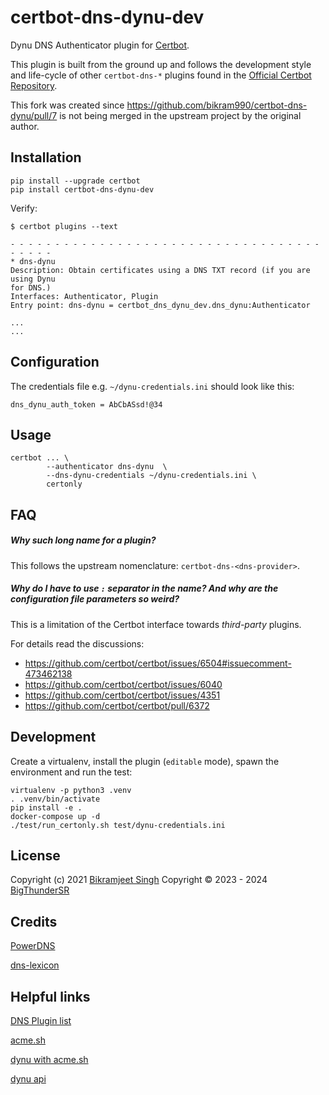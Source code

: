 certbot-dns-dynu-dev
============

Dynu DNS Authenticator plugin for [Certbot](https://certbot.eff.org/).

This plugin is built from the ground up and follows the development style and life-cycle
of other `certbot-dns-*` plugins found in the
[Official Certbot Repository](https://github.com/certbot/certbot).

This fork was created since <https://github.com/bikram990/certbot-dns-dynu/pull/7> is not being merged in the upstream project by the original author.

Installation
------------

```
pip install --upgrade certbot
pip install certbot-dns-dynu-dev
```

Verify:

```
$ certbot plugins --text

- - - - - - - - - - - - - - - - - - - - - - - - - - - - - - - - - - - - - - - -
* dns-dynu
Description: Obtain certificates using a DNS TXT record (if you are using Dynu
for DNS.)
Interfaces: Authenticator, Plugin
Entry point: dns-dynu = certbot_dns_dynu_dev.dns_dynu:Authenticator

...
...
```

Configuration
-------------

The credentials file e.g. `~/dynu-credentials.ini` should look like this:

```
dns_dynu_auth_token = AbCbASsd!@34
```

Usage
-----

```
certbot ... \
        --authenticator dns-dynu  \
        --dns-dynu-credentials ~/dynu-credentials.ini \
        certonly
```

FAQ
-----

##### Why such long name for a plugin?

This follows the upstream nomenclature: `certbot-dns-<dns-provider>`.

##### Why do I have to use `:` separator in the name? And why are the configuration file parameters so weird?

This is a limitation of the Certbot interface towards _third-party_ plugins.

For details read the discussions:

- <https://github.com/certbot/certbot/issues/6504#issuecomment-473462138>
- <https://github.com/certbot/certbot/issues/6040>
- <https://github.com/certbot/certbot/issues/4351>
- <https://github.com/certbot/certbot/pull/6372>

Development
-----------

Create a virtualenv, install the plugin (`editable` mode),
spawn the environment and run the test:

```
virtualenv -p python3 .venv
. .venv/bin/activate
pip install -e .
docker-compose up -d
./test/run_certonly.sh test/dynu-credentials.ini
```

License
--------

Copyright (c) 2021 [Bikramjeet Singh](https://github.com/bikram990)
Copyright ©️ 2023 - 2024 [BigThunderSR](https://github.com/BigThunderSR)

Credits
--------

[PowerDNS](https://github.com/pan-net-security/certbot-dns-powerdns)

[dns-lexicon](https://github.com/AnalogJ/lexicon)

Helpful links
--------

[DNS Plugin list](https://certbot.eff.org/docs/using.html?highlight=dns#dns-plugins)

[acme.sh](https://github.com/acmesh-official/acme.sh)

[dynu with acme.sh](https://gist.github.com/tavinus/15ea64c50ac5fb7cea918e7786c94a95)

[dynu api](https://www.dynu.com/Support/API)
